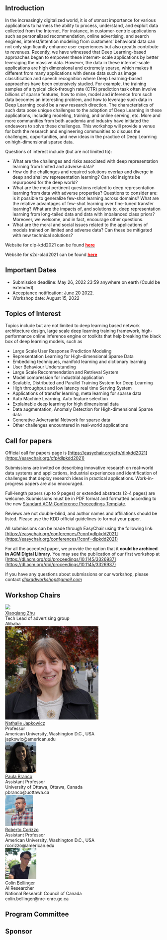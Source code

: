 

## Introduction

In the increasingly digitalized world, it is of utmost importance for various applications to harness the ability to process, understand, and exploit data collected from the Internet. For instance, in customer-centric applications such as personalized recommendation, online advertising, and search engines, interest/intention modeling from customers’ behavioral data can not only significantly enhance user experiences but also greatly contribute to revenues. Recently, we have witnessed that Deep Learning-based approaches began to empower these internet- scale applications by better leveraging the massive data. However, the data in these internet-scale applications are high dimensional and extremely sparse, which makes it different from many applications with dense data such as image classification and speech recognition where Deep Learning-based approaches have been extensively studied. For example, the training samples of a typical click-through rate (CTR) prediction task often involve billions of sparse features, how to mine, model and inference from such data becomes an interesting problem, and how to leverage such data in Deep Learning could be a new research direction. The characteristics of such data pose unique challenges to the adoption of Deep Learning in these applications, including modeling, training, and online serving, etc. More and more communities from both academia and industry have initiated the endeavors to solve these challenges. This workshop will provide a venue for both the research and engineering communities to discuss the challenges, opportunities, and new ideas in the practice of Deep Learning on high-dimensional sparse data.

Questions of interest include (but are not limited to):

- What are the challenges and risks associated with deep representation learning from limited and adverse data?
- How do the challenges and required solutions overlap and diverge in deep and shallow representation learning? Can old insights be repurposed for the deep world?
- What are the most pertinent questions related to deep representation learning from data with adverse properties? Questions to consider are: is it possible to generalize few-shot learning across domains? What are the relative advantages of few-shot learning over fine-tuned transfer learning? What are the impacts of, and solutions to, deep representation learning from long-tailed data and data with imbalanced class priors? Moreover, we welcome, and in fact, encourage other questions.
- What are the moral and social issues related to the applications of models trained on limited and adverse data? Can these be mitigated with new technical solutions?



Website for dlp-kdd2021 can be found **[<b style="color:red"> here </b>](https://dlp-kdd.github.io/)**

Website for s2d-olad2021 can be found **[<b style="color:red"> here </b>](https://s2d-olad.github.io/)**



## Important Dates

- Submission deadline:  May 26, 2022 23:59 anywhere on earth (Could be extended)
- Acceptance notification: June 20 2022.
- Workshop date: August 15, 2022   


## Topics of Interest
Topics include but are not limited to deep learning based network architecture design, large scale deep learning training framework, high-performance online inference engine or toolkits that help breaking the black box of deep learning models, such as
- Large Scale User Response Prediction Modeling
- Representation Learning for High-dimensional Sparse Data
- Embedding techniques, manifold learning and dictionary learning
- User Behaviour Understanding
- Large Scale Recommendation and Retrieval System
- Model compression for industrial application
- Scalable, Distributed and Parallel Training System for Deep Learning
- High throughput and low latency real time Serving System
- Applications of transfer learning, meta learning for sparse data
- Auto Machine Learning, Auto feature selection
- Explainable deep learning for high dimensional data
- Data augmentation, Anomaly Detection for High-dimensional Sparse data
- Generative Adversarial Network for sparse data
- Other challenges encountered in real-world applications

## Call for papers

Official call for papers page is [https://easychair.org/cfp/dlpkdd2021](https://easychair.org/cfp/dlpkdd2021)

Submissions are invited on describing innovative research on real-world data systems and applications, industrial experiences and identification of challenges that deploy research ideas in practical applications. Work-in-progress papers are also encouraged.

Full-length papers (up to 9 pages) or extended abstracts (2-4 pages) are welcome. Submissions must be in PDF format and formatted according to the new [Standard ACM Conference Proceedings Template](https://www.acm.org/publications/proceedings-template).

Reviews are not double-blind, and author names and affiliations should be listed. Please use the KDD official guidelines to format your paper.

All submissions can be made through EasyChair using the following link: [https://easychair.org/conferences/?conf=dlpkdd2021](https://easychair.org/conferences/?conf=dlpkdd2021) 

For all the accepted paper, we provide the option that it **could be archived in ACM Digtal Library**. You may see the publication of our first workshop at [https://dl.acm.org/doi/proceedings/10.1145/3326937](https://dl.acm.org/doi/proceedings/10.1145/3326937)


If you have any questions about submissions or our workshop, please contact [*dlpkddworkshop@gmail.com*](mailto:dlpkddworkshop@gmail.com)

## Workshop Chairs
<div class="row">
  <div class="column">
  <div class="photo">
  <a href="https://scholar.google.com/citations?user=eUMnOc0AAAAJ&hl=en">
  <img src="assets/img/zxq.png" class="shake shake-little">
  </a><br>
  <a href="https://scholar.google.com/citations?user=eUMnOc0AAAAJ&hl=en">Xiaoqiang Zhu</a>
  <div>Tech Lead of advertising group</div>
  <div>Alibaba</div>
  </div>
  </div>
  
  <div class="column">
  <div class="photo">
  <a href="https://www.american.edu/cas/faculty/japkowic.cfm">
  <img src="assets/img/nathalie.jpeg" class="shake shake-little">
  </a><br>
  <a href="https://www.american.edu/cas/faculty/japkowic.cfm">Nathalie Japkowicz</a>
  <div>Professor</div>
  <div>American University, Washington D.C., USA</div>
  <div>japkowic@american.edu</div>
  </div>
  </div>
    
  <div class="column">
  <div class="photo">
  <a href="https://paobranco.github.io">
  <img src="assets/img/paula.jpg" class="shake shake-little",width="50" height="100">
  </a><br>
  <a href="hhttps://paobranco.github.io">Paula Branco</a>
  <div>Assistant Professor</div>
  <div>University of Ottawa, Ottawa, Canada</div>
  <div>pbranco@uottawa.ca</div>
  </div>
  </div>
  </div>
<div class="row">    
  <div class="column">
  <div class="photo">
  <a href="https://www.american.edu/cas/faculty/rcorizzo.cfm">
  <img src="assets/img/roberto.jpg" class="shake shake-little",width="50" height="100">
  </a><br>
  <a href="https://www.american.edu/cas/faculty/rcorizzo.cfm">Roberto Corizzo</a>
  <div>Assistant Professor</div>
  <div>American University, Washington D.C., USA</div>
  <div>rcorizzo@american.edu</div>
  </div>
  </div>
    
  <div class="column">
  <div class="photo">
  <a href="https://web.cs.dal.ca/~bellinger/">
  <img src="assets/img/cb.jpeg" class="shake shake-little",width="50" height="100">
  </a><br>
  <a href="https://web.cs.dal.ca/~bellinger/">Colin Bellinger</a>
  <div>AI Researcher</div>
  <div>National Research Council of Canada</div>
  <div>colin.bellinger@nrc-cnrc.gc.ca</div>
  </div>
  </div>
</div>

## Program Committee

## Sponsor
